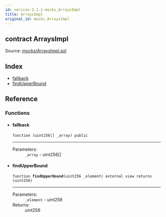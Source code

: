 ```yaml
---
id: version-2.1.1-mocks_ArraysImpl
title: ArraysImpl
original_id: mocks_ArraysImpl
---
```


<div class="contract-doc"><div class="contract"><h2 class="contract-header"><span class="contract-kind">contract</span> ArraysImpl</h2><div class="source">Source: <a href="https://github.com/OpenZeppelin/zeppelin-solidity/blob/v2.1.1/contracts/mocks/ArraysImpl.sol" target="_blank">mocks/ArraysImpl.sol</a></div></div><div class="index"><h2>Index</h2><ul><li><a href="mocks_ArraysImpl.html#">fallback</a></li><li><a href="mocks_ArraysImpl.html#findUpperBound">findUpperBound</a></li></ul></div><div class="reference"><h2>Reference</h2><div class="functions"><h3>Functions</h3><ul><li><div class="item function"><span id="fallback" class="anchor-marker"></span><h4 class="name">fallback</h4><div class="body"><code class="signature">function <strong></strong><span>(uint256[] _array) </span><span>public </span></code><hr/><dl><dt><span class="label-parameters">Parameters:</span></dt><dd><div><code>_array</code> - uint256[]</div></dd></dl></div></div></li><li><div class="item function"><span id="findUpperBound" class="anchor-marker"></span><h4 class="name">findUpperBound</h4><div class="body"><code class="signature">function <strong>findUpperBound</strong><span>(uint256 _element) </span><span>external </span><span>view </span><span>returns  (uint256) </span></code><hr/><dl><dt><span class="label-parameters">Parameters:</span></dt><dd><div><code>_element</code> - uint256</div></dd><dt><span class="label-return">Returns:</span></dt><dd>uint256</dd></dl></div></div></li></ul></div></div></div>
